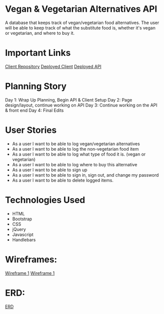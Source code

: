 # Vegan & Vegetarian Alternatives API
A database that keeps track of vegan/vegetarian food alternatives. The user will be able to keep track of what the substitute food is, whether it's vegan or vegetarian, and where to buy it.

# Important Links
[Client Repository](https://github.com/deadwoman/veg-alt-frontend)
[Deployed Client](https://github.com/deadwoman/veg-alt-frontend)
[Deployed API](https://github.com/deadwoman/veg-alt-api)

# Planning Story
Day 1: Wrap Up Planning, Begin API & Client Setup
Day 2: Page design/layout, continue working on API
Day 3: Continue working on the API & front end
Day 4: Final Edits

# User Stories
- As a user I want to be able to log vegan/vegetarian alternatives
- As a user I want to be able to log the non-vegetarian food item
- As a user I want to be able to log what type of food it is. (vegan or vegetarian)
- As a user I want to be able to log where to buy this alternative
- As a user I want to be able to sign up
- As a user I want to be able to sign in, sign out, and change my password
- As a user I want to be able to delete logged items.

# Technologies Used
- HTML
- Bootstrap
- CSS
- jQuery
- Javascript
- Handlebars

# Wireframes:

[Wireframe 1](https://imgur.com/a/gXUihtJ)
[Wireframe 1](https://imgur.com/a/dzfyXns)

# ERD:
[ERD](https://imgur.com/a/SCOhinM)
